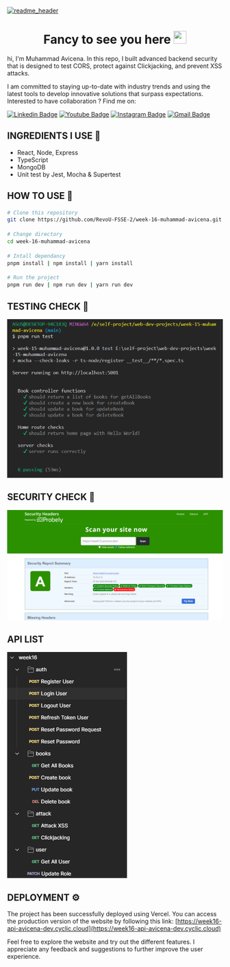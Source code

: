 [![readme_header](https://github.com/muhammad-avicena/profile/assets/49929404/b7b89034-8e25-4f25-a1a2-5665aa66448c)](https://avicena.dev/)

<h1 align="center">Fancy to see you here <img src="https://raw.githubusercontent.com/muhammad-avicena/profile/master/wave.gif" width="30px" height="30px" /> </h1>

hi, I'm Muhammad Avicena. In this repo, I built advanced backend security that is designed to test CORS, protect against Clickjacking, and prevent XSS attacks.

I am committed to staying up-to-date with industry trends and using the latest tools to develop innovative solutions that surpass expectations.
Interested to have collaboration ? Find me on:

[![Linkedin Badge](https://img.shields.io/badge/-Muhammad_Avicena-blue?style=flat-square&logo=Linkedin&logoColor=white)](https://www.linkedin.com/in/muhammad-avicena/)
[![Youtube Badge](https://img.shields.io/badge/-Muhammad_Avicena-darkred?style=flat-square&logo=youtube&logoColor=white)](https://www.youtube.com/@MuhammadAvicena)
[![Instagram Badge](https://img.shields.io/badge/-ryuhideaki.dev-purple?style=flat-square&logo=instagram&logoColor=white)](https://www.instagram.com/ryuhideaki.dev/)
[![Gmail Badge](https://img.shields.io/badge/-cenarahmant.dev@gmail.com-c14438?style=flat-square&logo=Gmail&logoColor=white)](mailto:cenarahmant.dev@gmail.com)

## INGREDIENTS I USE 📜

- React, Node, Express
- TypeScript
- MongoDB
- Unit test by Jest, Mocha & Supertest

## HOW TO USE 🌟

```bash
# Clone this repository
git clone https://github.com/RevoU-FSSE-2/week-16-muhammad-avicena.git

# Change directory
cd week-16-muhammad-avicena

# Intall dependancy
pnpm install | npm install | yarn install

# Run the project
pnpm run dev | npm run dev | yarn run dev
```

## TESTING CHECK 🚧

![testing](./assets-github/unitTest.png)

## SECURITY CHECK 🚨

![security](./assets-github/security.png)

## API LIST

![API-list](./assets-github/apilist.png)

## DEPLOYMENT ⚙️

The project has been successfully deployed using Vercel. You can access the production version of the website by following this link: [https://week16-api-avicena-dev.cyclic.cloud](https://week16-api-avicena-dev.cyclic.cloud)

Feel free to explore the website and try out the different features. I appreciate any feedback and suggestions to further improve the user experience.
